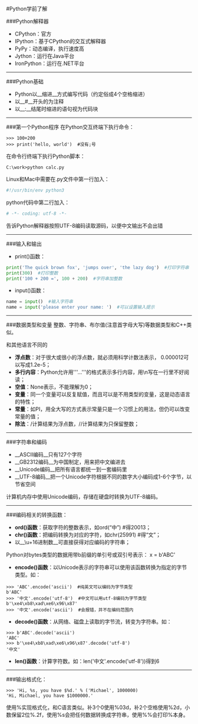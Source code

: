#Python学前了解

###Python解释器
* CPython：官方
* IPython：基于CPython的交互式解释器
* PyPy：动态编译，执行速度高
* Jython：运行在Java平台
* IronPython：运行在.NET平台

---

###Python基础

* Python以__缩进__方式编写代码（约定俗成4个空格缩进）
* 以__#__开头的为注释
* 以__:__结尾时缩进的语句视为代码块

---

###第一个Python程序
在Python交互终端下执行命令：
```shell
>>> 100+200
>>> print('hello, world')  #没有;号
```

在命令行终端下执行Python脚本：
```shell
C:\work>python calc.py
```

Linux和Mac中需要在.py文件中第一行加入：
```python
#!/usr/bin/env python3 
```

python代码中第二行加入：
```python
# -*- coding: utf-8 -*-
```
告诉Python解释器按照UTF-8编码读取源码，以便中文输出不会出错

---

###输入和输出
* print()函数：

```python
print('The quick brown fox', 'jumps over', 'the lazy dog')  #打印字符串
print(300)  #打印整数
print('100 + 200 =', 100 + 200)  #字符串加整数
```

* input()函数：

```python
name = input()  #输入字符串
name = input('please enter your name: ')  #可以设置输入提示
```

---

###数据类型和变量
整数、字符串、布尔值(注意首字母大写)等数据类型和C++类似。

和其他语言不同的

* __浮点数__：对于很大或很小的浮点数，就必须用科学计数法表示， 0.000012可以写成1.2e-5；
* __多行内容__：Python允许用'''...'''的格式表示多行内容，用\n写在一行里不好阅读；
* __空值__：None表示，不能理解为0；
* __变量__：同一个变量可以反复赋值，而且可以是不用类型的变量，这是动态语言的特性；
* __常量__：如PI，用全大写的方式表示常量只是一个习惯上的用法，但仍可以改变常量的值；
* __除法__：/计算结果为浮点数，//计算结果为只保留整数；

---

###字符串和编码

* __ASCII编码__只有127个字符
* __GB2312编码__为中国制定，用来把中文编进去
* __Unicode编码__把所有语言都统一到一套编码里
* __UTF-8编码__把一个Unicode字符根据不同的数字大小编码成1-6个字节，以节省空间

计算机内存中使用Unicode编码，存储在硬盘时转换为UTF-8编码。

---

###编码相关的转换函数：

* __ord()函数__：获取字符的整数表示，如ord(“中”)  #得20013；
* __chr()函数__：把编码转换为对应的字符，如chr(25991)  #得“文”；
* 以__\u+16进制数__可直接获得对应编码的字符串；

Python对bytes类型的数据用带b前缀的单引号或双引号表示： x = b'ABC'

* __encode()函数__：以Unicode表示的字符串可以使用该函数转换为指定的字节类型。如：

```shell
>>> 'ABC'.encode('ascii')  #纯英文可以编码为字节类型
b'ABC'
>>> '中文'.encode('utf-8')  #中文可以用utf-8编码为字节类型
b'\xe4\xb8\xad\xe6\x96\x87'
>>> '中文'.encode('ascii')  #会报错，并不在编码范围内
```

* __decode()函数__：从网络、磁盘上读取的字节流，转变为字符串。如：

```shell
>>> b'ABC'.decode('ascii')
'ABC'
>>> b'\xe4\xb8\xad\xe6\x96\x87'.decode('utf-8')
'中文'
```

* __len()函数__：计算字符数。如：len('中文'.encode('utf-8'))得到6

---

###输出格式化：

```shell
>>> 'Hi, %s, you have $%d.' % ('Michael', 1000000)
'Hi, Michael, you have $1000000.'
```

使用%实现格式化，和C语言类似。补3个0使用%03d，补2个空格使用%2d，小数保留2位%.2f，使用%s会把任何数据转换成字符串，使用%%会打印%本身。
